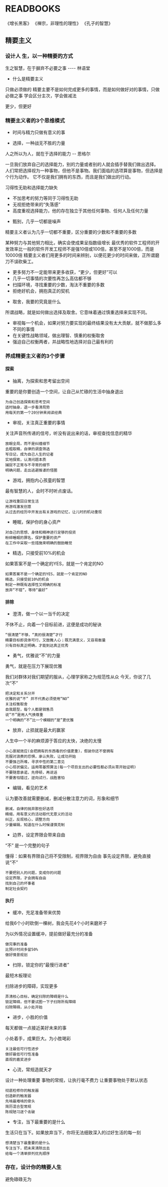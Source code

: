 # READBOOKS

《增长黑客》
《禅宗，非理性的理性》
《孔子的智慧》

## 精要主义

### 设计人 生，以一种精要的方式

生之智慧，在于摒弃不必要之事   ---- 林语堂

- 什么是精要主义

只做必须做的
精要主要不是如何完成更多的事情，而是如何做好对的事情，只做必做之事
学会区分主次，学会做减法

更少，但更好

### 精要主义者的3个思维模式

- 时间与精力只做有意义的事

- 选择，一种战无不胜的力量

人之所以为人，就在于选择的能力  -- 恩格尔

一旦我们放弃自己的选择能力，别的力量或者别的人就会插手替我们做出选择。
人们常把选择视为一种事物，但他不是事物。我们面临的选项算是事物，但选择是个行为动作。
它不仅是我们拥有的东西，而且是我们做出的行动。

习得性无助和选择能力缺失

  + 不加思考的努力等同于习得性无助
  + 无视拒绝带来的“失落感”
  + 高度重视选择能力，他的存在独立于其他任何事物、任何人及任何力量

- 甄别，几乎一切都是噪声

精要主义者认为几乎一切都不重要，区分重要的少数和不重要的多数

某种努力与其他努力相比，确实会使成果呈指数级增长
最优秀的软件工程师的开发效率比一般的软件开发工程师不是强10倍或100倍，甚至不是1000倍，而是10000倍
精要主义者们用更多的时间来辨别，以便花更少的时间来做，正所谓磨刀不误砍柴工。


  + 更多努力不一定能带来更多收获，“更少，但更好”可以
  + 几乎一切事情的次要性再怎么高估都不够
  + 扫描环境，寻找重要的少数，淘汰不重要的多数
  + 拒绝好机会，拥抱真正的契机

- 取舍，我要的究竟是什么

所谓战略，就是如何做出选择及取舍。它意味着通过慎重选择来实现不同。

  + 审视每一个机会，如果对努力要实现的最终结果没有太大贡献，就不做那么多不同的事情
  + 在关键性战略领域，做出理智、慎重的权衡取舍
  + 强迫自己权衡两者，并战略性地选择对自己最有利的

### 养成精要主义者的3个步骤

#### 探索

- 抽离，为探索和思考留出空间

重要的是你要创造一个空间，让自己从忙碌的生活中抽身退出
  
  ```
  为自己创造探索和思考空间
  适时抽身，退一步看清局势
  用每天的第一个20分钟来阅读经典
  ```

- 审视，关注真正重要的事情

关注声音所传递的信号，听没有说出来的话，审视查找信息的精华
```
放眼全局，而不是纠缠细节
去粗取精，自律的调查筛选
写日记，成为自己人生的记者
实地探索，认清问题本质
捕捉不正常与不寻常的细节
明确问题，走出逃避推诿的怪圈
```

- 游戏，拥抱内心孩童的智慧

最有智慧的人，会时不时听点废话。

```
让游戏重回日常生活
用游戏激发创意
从过去的经历中开发出有关游戏的记忆，让儿时的机动重现
```

- 睡眠，保护你的身心资产

```
对自己的思想、身体和精神进行足够的投资
粉碎睡眠的罪名，保护重要的资产
在工作中采取一些措施来明确的鼓励睡觉
```

- 精选，只接受前10%的机会

如果答案不是一个确定的YES，就是一个肯定的NO

```
如果答案不是一个确定的YES，就是一个肯定的NO
精选，只接受前10%的机会
制定一种既有选择性又明确的标准
放弃“不错”，等待“最好”
```

#### 排除

- 澄清，做一个以一当千的决定

不休不止，向着一个目标前进，这便是成功的秘诀

```
“很清楚”不够，“真的很清楚”才行
精要目标即具体可行，又鼓舞人心；既充满意义，又容易衡量
只有目标真正明确，才能到达真正优秀
```

- 勇气，优雅说“不”的力量

勇气，就是在压力下展现优雅

我们对群体对我们期望的服从，心理学家称之为规范性从众
今天，你说了几次“不”

```
把决定和关系分开
优雅的说“不” 并不代表必须使用“NO”
关注权衡取舍
自我题型，每个人都是销售员
说“不”是用人气换尊重
一个明确的“不”比一个模糊的“是”更优雅
```


- 放弃，止损就是最大的赢家

人生中一个半的麻烦源于答应的太快，决绝的太慢

```
小心禀赋效应(会把拥有的东西看的价值更重)，假装你还不曾拥有
克服对浪费的恐惧，承认失败，让成功开始
不要强己所难，寻求中性的第二意见
小心现状偏见，运用零基预算法(每一个项目支出的必要性都必须从零开始证明)
不要随意承诺，先停顿，再说话
不要害怕错过，逆向试行，战胜害怕
```

- 编辑，看见的艺术

认为要改善就需要删减，删减分散注意力的词，形象和细节

```
删减，自律的抛弃那些好选项
精缩，用有意义的活动取代无意义的活动
纠正，反观核心，调整方向
少量编辑，知道在什么时候谨慎克制
```

- 边界，设定界限会带来自由

“不” 是一个完整的句子

懂得：如果有界限自己将不受限制，视界限为自由
事先设定界限，避免直接说“不”

```
不要把别人的问题，变成你的问题
设定界限，才会拥有自由
找到自己的坏事者
制定社会契约
```

#### 执行

- 缓冲，充足准备带来优势

给我6个小时砍倒一棵树，我会先花4个小时来磨斧子

为以外情况设置缓冲，提前做好最充分的准备

```
做完事的准备
比预计时间多留50%
做好情景规划
```

- 扫除，锁定你的“最慢行进者”

最短木板理论

扫除进步的障碍，实现更多

```
弄清核心目标，确定扫除的障碍是什么
锁定障碍，但不要试图一下子扫除所有障碍
扫除障碍，从小处开始
```

- 进步，小胜的价值

每天都做一点接近美好未来的事

小处着手，成果巨大。为小胜喝彩

```
关注最低可行性进步
做好最低可行性准备
直观的嘉奖进步
```

- 心流，常规造就天才

设计一种处理重要 事物的常规，让执行毫不费力
让重要事物处于默认状态

```
彻底检修你的触发器
创造新的触发器
先啃最难啃的骨头
简历混合型常规
陈规陋习逐个击破
```

- 专注，当下最重要的是什么

生活只在当下。如果放弃当下，你将无法细致深入的过好生活的每一刻

```
想清楚当下最重要的是什么
专注当下，把未来清除出去
给每一个清单排列优先顺序
```

### 存在，设计你的精要人生

避免碌碌无为